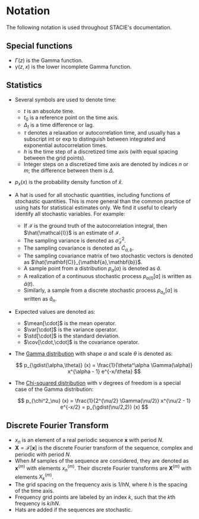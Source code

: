 # Notation

The following notation is used throughout STACIE's documentation.

## Special functions

- $\Gamma(z)$ is the Gamma function.
- $\gamma(z, x)$ is the lower incomplete Gamma function.

## Statistics

- Several symbols are used to denote time:

    - $t$ is an absolute time.
    - $t_0$ is a reference point on the time axis.
    - $\Delta_t$ is a time difference or lag.
    - $\tau$ denotes a relaxation or autocorrelation time,
      and usually has a subscript $\text{int}$ or $\text{exp}$
      to distinguish between integrated and exponential autocorrelation times.
    - $h$ is the time step of a discretized time axis (with equal spacing between the grid points).
    - Integer steps on a discretized time axis are denoted by
      indices $n$ or $m$; the difference between them is $\Delta$.

- $p_x(x)$ is the probability density function of $\hat{x}$.

- A hat is used for all stochastic quantities, including functions of stochastic quantities.
  This is more general than the common practice of using hats for statistical estimates only.
  We find it useful to clearly identify all stochastic variables.
  For example:

    - If $\mathcal{I}$ is the ground truth of the autocorrelation integral,
      then $\hat{\mathcal{I}}$ is an estimate of $\mathcal{I}$.
    - The sampling variance is denoted as $\hat{\sigma}^2_\mathcal{I}$.
    - The sampling covariance is denoted as $\hat{C}_{a,b}$.
    - The sampling covariance matrix of two stochastic vectors is denoted as
      $\hat{\mathbf{C}}_{\mathbf{a},\mathbf{b}}$.
    - A sample point from a distribution $p_a(a)$ is denoted as $\hat{a}$.
    - A realization of a continuous stochastic process $p_{a(t)}[a]$ is written as $\hat{a}(t)$.
    - Similarly, a sample from a discrete stochastic process $p_{a_n}[a]$ is written as $\hat{a}_n$.

- Expected values are denoted as:

    - $\mean[\cdot]$ is the mean operator.
    - $\var[\cdot]$ is the variance operator.
    - $\std[\cdot]$ is the standard deviation.
    - $\cov[\cdot,\cdot]$ is the covariance operator.

- The [Gamma distribution](https://en.wikipedia.org/wiki/Gamma_distribution)
  with shape $\alpha$ and scale $\theta$ is denoted as:

    $$
        p_{\gdist(\alpha,\theta)} (x)
        = \frac{1}{\theta^\alpha \Gamma(\alpha)} x^{\alpha - 1} e^{-x/\theta}
    $$

- The [Chi-squared distribution](https://en.wikipedia.org/wiki/Chi-squared_distribution)
  with $\nu$ degrees of freedom is a special case of the Gamma distribution:

    $$
        p_{\chi^2_\nu} (x)
        = \frac{1}{2^{\nu/2} \Gamma(\nu/2)} x^{\nu/2 - 1} e^{-x/2}
        = p_{\gdist(\nu/2,2)} (x)
    $$

## Discrete Fourier Transform

- $x_n$ is an element of a real periodic sequence $\mathbf{x}$ with period $N$.
- $\mathbf{X} = \mathcal{F}[\mathbf{x}]$ is the discrete Fourier transform of the sequence,
  complex and periodic with period $N$.
- When $M$ samples of the sequence are considered, they are denoted as $\mathbf{x}^{(m)}$
  with elements $x^{(m)}_n$.
  Their discrete Fourier transforms are $\mathbf{X}^{(m)}$ with elements $X^{(m)}_k$.
- The grid spacing on the frequency axis is $1/hN$, where $h$ is the spacing of the time axis.
- Frequency grid points are labeled by an index $k$, such that the $k$th frequency is $k/hN$.
- Hats are added if the sequences are stochastic.
